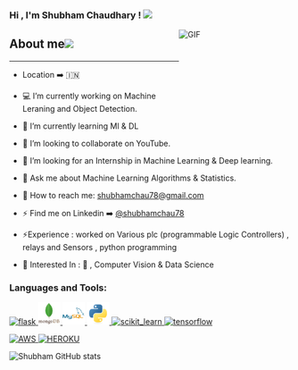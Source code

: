 ### Hi , I'm Shubham Chaudhary ! <img src="https://media.giphy.com/media/hvRJCLFzcasrR4ia7z/giphy.gif" width="25px"> 



 <img align="right" alt="GIF" src="https://static.wixstatic.com/media/bb7b70_d5fde322f7914060b7d997ba9d506a50~mv2.gif" width="200" height="200" />
 
 
## About me<img src="https://media.giphy.com/media/VgCDAzcKvsR6OM0uWg/giphy.gif" width="50">

------------------------------------------------------------------------------------------------------------------------------

- Location 	:arrow_right: :india:
- :computer: I’m currently working on Machine Leraning and Object Detection.
- :blue_book: I’m currently learning Ml & DL
- 👯 I’m looking to collaborate on YouTube.
- 🤔 I’m looking for an Internship in Machine Learning & Deep learning.
- 💬 Ask me about Machine Learning Algorithms & Statistics.
- 📧 How to reach me: shubhamchau78@gmail.com
- ⚡ Find me on Linkedin 	:arrow_right:  [@shubhamchau78](https://www.linkedin.com/in/shubham-chaudhari-3a7270176)

- ⚡Experience : worked on Various plc (programmable Logic Controllers) , relays and Sensors , python programming 
-  :pushpin: Interested In : :robot: , Computer Vision & Data Science

<h3 align="left">Languages and Tools:</h3>
<p align="left"> <a href="https://flask.palletsprojects.com/" target="_blank"> <img src="https://www.vectorlogo.zone/logos/pocoo_flask/pocoo_flask-icon.svg" alt="flask" width="40" height="40"/> </a> 
<a href="https://www.mongodb.com/" target="_blank"> <img src="https://raw.githubusercontent.com/devicons/devicon/master/icons/mongodb/mongodb-original-wordmark.svg" alt="mongodb" width="40" height="40"/> </a>
<a href="https://www.mysql.com/" target="_blank"> <img src="https://raw.githubusercontent.com/devicons/devicon/master/icons/mysql/mysql-original-wordmark.svg" alt="mysql" width="40" height="40"/> </a>
<a href="https://www.python.org" target="_blank"> <img src="https://raw.githubusercontent.com/devicons/devicon/master/icons/python/python-original.svg" alt="python" width="40" height="40"/> </a> 
<a href="https://scikit-learn.org/" target="_blank"> <img src="https://upload.wikimedia.org/wikipedia/commons/0/05/Scikit_learn_logo_small.svg" alt="scikit_learn" width="40" height="40"/> </a> 
 <a href="https://tensorflow.org/" target="_blank"> <img src="https://upload.wikimedia.org/wikipedia/commons/thumb/1/11/TensorFlowLogo.svg/1024px-TensorFlowLogo.svg.png" alt="tensorflow" width="40" height="40"/> </a> 
  
 <a href="https://www.aws.com" target="_blank"> <img src="https://upload.wikimedia.org/wikipedia/commons/thumb/9/93/Amazon_Web_Services_Logo.svg/225px-Amazon_Web_Services_Logo.svg.png" alt="AWS" width="40" height="40"/> </a> 
  <a href="https://www.heroku.com" target="_blank"> <img src="https://upload.wikimedia.org/wikipedia/commons/thumb/e/ec/Heroku_logo.svg/1920px-Heroku_logo.svg.png" alt="HEROKU" width="40" height="40"/> </a> 
 
 
 
 
 

 

  


![Shubham GitHub stats](https://github-readme-stats.vercel.app/api?username=shubhamchau222&show_icons=true&theme=radical)


